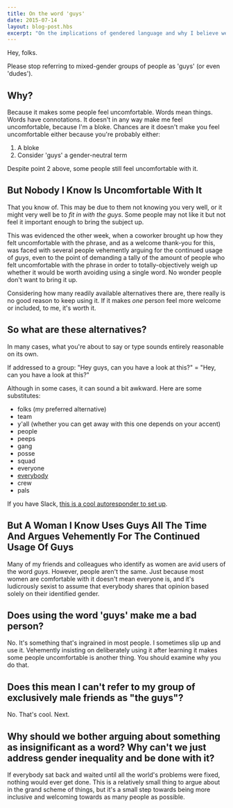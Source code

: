 ```yaml
---
title: On the word 'guys'
date: 2015-07-14
layout: blog-post.hbs
excerpt: "On the implications of gendered language and why I believe we should try to avoid it if appropriate."
---
```


Hey, folks.

Please stop referring to mixed-gender groups of people as 'guys' (or even 'dudes').

## Why?
Because it makes some people feel uncomfortable. Words mean things. Words have connotations. It doesn't in any way make me feel uncomfortable, because I'm a bloke. Chances are it doesn't make you feel uncomfortable either because you're probably either:

1) A bloke
2) Consider 'guys' a gender-neutral term

Despite point 2 above, some people still feel uncomfortable with it.

## But Nobody I Know Is Uncomfortable With It
That you know of. This may be due to them not knowing you very well, or it might very well be to _fit in with the guys_. Some people may not like it but not feel it important enough to bring the subject up.

This was evidenced the other week, when a coworker brought up how they felt uncomfortable with the phrase, and as a welcome thank-you for this, was faced with several people vehemently arguing for the continued usage of _guys_, even to the point of demanding a tally of the amount of people who felt uncomfortable with the phrase in order to totally-objectively weigh up whether it would be worth avoiding using a single word. No wonder people don't want to bring it up.

Considering how many readily available alternatives there are, there really is no good reason to keep using it. If it makes _one_ person feel more welcome or included, to me, it's worth it.

## So what are these alternatives?
In many cases, what you're about to say or type sounds entirely reasonable on its own.

If addressed to a group: "Hey guys, can you have a look at this?" = "Hey, can you have a look at this?"

Although in some cases, it can sound a bit awkward. Here are some substitutes:

- folks (my preferred alternative)
- team
- y'all (whether you can get away with this one depends on your accent)
- people
- peeps
- gang
- posse
- squad
- everyone
- [everybody](https://www.youtube.com/watch?v=YlmECL2ED2I)
- crew
- pals

If you have Slack, [this is a cool autoresponder to set up](https://twitter.com/misprintedtype/status/609105018298478592).

## But A Woman I Know Uses Guys All The Time And Argues Vehemently For The Continued Usage Of Guys
Many of my friends and colleagues who identify as women are avid users of the word _guys_. However, people aren't the same. Just because most women are comfortable with it doesn't mean everyone is, and it's ludicrously sexist to assume that everybody shares that opinion based solely on their identified gender.

## Does using the word 'guys' make me a bad person?
No. It's something that's ingrained in most people. I sometimes slip up and use it. Vehemently insisting on deliberately using it after learning it makes some people uncomfortable is another thing. You should examine why you do that.

## Does this mean I can't refer to my group of exclusively male friends as "the guys"?
No. That's cool. Next.

## Why should we bother arguing about something as insignificant as a word? Why can't we just address gender inequality and be done with it?
If everybody sat back and waited until all the world's problems were fixed, nothing would ever get done. This is a relatively small thing to argue about in the grand scheme of things, but it's a small step towards being more inclusive and welcoming towards as many people as possible.
